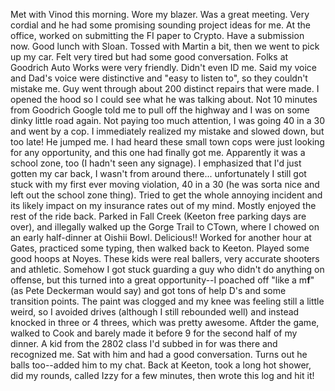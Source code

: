 <!--title: TL;DBlog -->
Met with Vinod this morning. Wore my blazer. Was a great meeting. Very cordial
and he had some promising sounding project ideas for me.
At the office, worked on submitting the FI paper to Crypto. Have a submission
now. Good lunch with Sloan. Tossed with Martin a bit, then we went to pick up my
car. Felt very tired but had some good conversation. Folks at Goodrich Auto
Works were very friendly. Didn't even ID me. Said my voice and Dad's voice were
distinctive and "easy to listen to", so they couldn't mistake me. Guy went
through about 200 distinct repairs that were made. I opened the hood so I could
see what he was talking about.
Not 10 minutes from Goodrich Google told me to pull off the highway and I was on
some dinky little road again. Not paying too much attention, I was going 40 in a
30 and went by a cop. I immediately realized my mistake and slowed down, but too
late! He jumped me. I had heard these small town cops were just looking for any
opportunity, and this one had finally got me. Apparently it was a school zone,
too (I hadn't seen any signage). I emphasized that I'd just gotten my car back,
I wasn't from around there... unfortunately I still got stuck with my first ever
moving violation, 40 in a 30 (he was sorta nice and left out the school zone
thing).
Tried to get the whole annoying incident and its likely impact on my insurance
rates out of my mind. Mostly enjoyed the rest of the ride back. Parked in Fall
Creek (Keeton free parking days are over), and illegally walked up the Gorge
Trail to CTown, where I chowed on an early half-dinner at Oishii Bowl.
Delicious!!
Worked for another hour at Gates, practiced some typing, then walked back to
Keeton. Played some good hoops at Noyes. These kids were real ballers, very
accurate shooters and athletic. Somehow I got stuck guarding a guy who didn't do
anything on offense, but this turned into a great opportunity--I poached off
"like a m**f**" (as Pete Deckerman would say) and got tons of help D's and some
transition points. The
paint was clogged and my knee was feeling still a little weird, so I avoided
drives (although I still rebounded well) and instead knocked in three or 4
threes, which was pretty awesome.
Aftder the game, walked to Cook and barely made it before 9 for the second half
of my dinner. A kid from the 2802 class I'd subbed in for was there and
recognized me. Sat with him and had a good conversation. Turns out he balls
too--added him to my chat.
Back at Keeton, took a long hot shower, did my rounds, called Izzy for a few
minutes, then wrote this log and hit it!
